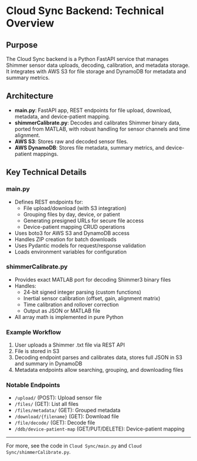 # Cloud Sync Backend: Technical Overview

## Purpose
The Cloud Sync backend is a Python FastAPI service that manages Shimmer sensor data uploads, decoding, calibration, and metadata storage. It integrates with AWS S3 for file storage and DynamoDB for metadata and summary metrics.

## Architecture
- **main.py**: FastAPI app, REST endpoints for file upload, download, metadata, and device-patient mapping.
- **shimmerCalibrate.py**: Decodes and calibrates Shimmer binary data, ported from MATLAB, with robust handling for sensor channels and time alignment.
- **AWS S3**: Stores raw and decoded sensor files.
- **AWS DynamoDB**: Stores file metadata, summary metrics, and device-patient mappings.

## Key Technical Details

### main.py
- Defines REST endpoints for:
  - File upload/download (with S3 integration)
  - Grouping files by day, device, or patient
  - Generating presigned URLs for secure file access
  - Device-patient mapping CRUD operations
- Uses boto3 for AWS S3 and DynamoDB access
- Handles ZIP creation for batch downloads
- Uses Pydantic models for request/response validation
- Loads environment variables for configuration

### shimmerCalibrate.py
- Provides exact MATLAB port for decoding Shimmer3 binary files
- Handles:
  - 24-bit signed integer parsing (custom functions)
  - Inertial sensor calibration (offset, gain, alignment matrix)
  - Time calibration and rollover correction
  - Output as JSON or MATLAB file
- All array math is implemented in pure Python

### Example Workflow
1. User uploads a Shimmer .txt file via REST API
2. File is stored in S3
3. Decoding endpoint parses and calibrates data, stores full JSON in S3 and summary in DynamoDB
4. Metadata endpoints allow searching, grouping, and downloading files

### Notable Endpoints
- `/upload/` (POST): Upload sensor file
- `/files/` (GET): List all files
- `/files/metadata/` (GET): Grouped metadata
- `/download/{filename}` (GET): Download file
- `/file/decode/` (GET): Decode file
- `/ddb/device-patient-map` (GET/PUT/DELETE): Device-patient mapping

---
For more, see the code in `Cloud Sync/main.py` and `Cloud Sync/shimmerCalibrate.py`.
